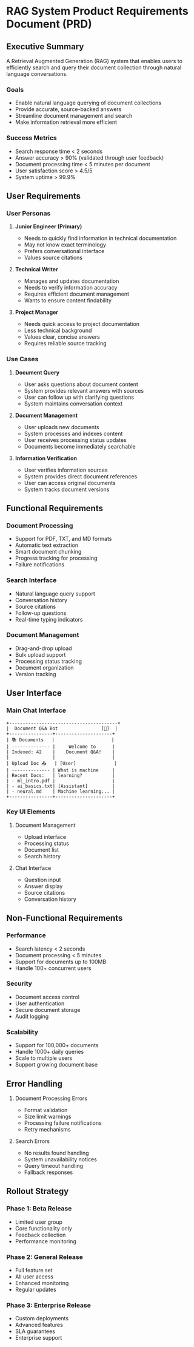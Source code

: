 # RAG System Product Requirements Document (PRD)

## Executive Summary
A Retrieval Augmented Generation (RAG) system that enables users to efficiently search and query their document collection through natural language conversations.

### Goals
- Enable natural language querying of document collections
- Provide accurate, source-backed answers
- Streamline document management and search
- Make information retrieval more efficient

### Success Metrics
- Search response time < 2 seconds
- Answer accuracy > 90% (validated through user feedback)
- Document processing time < 5 minutes per document
- User satisfaction score > 4.5/5
- System uptime > 99.9%

## User Requirements

### User Personas

1. **Junior Engineer (Primary)**
   - Needs to quickly find information in technical documentation
   - May not know exact terminology
   - Prefers conversational interface
   - Values source citations

2. **Technical Writer**
   - Manages and updates documentation
   - Needs to verify information accuracy
   - Requires efficient document management
   - Wants to ensure content findability

3. **Project Manager**
   - Needs quick access to project documentation
   - Less technical background
   - Values clear, concise answers
   - Requires reliable source tracking

### Use Cases

1. **Document Query**
   - User asks questions about document content
   - System provides relevant answers with sources
   - User can follow up with clarifying questions
   - System maintains conversation context

2. **Document Management**
   - User uploads new documents
   - System processes and indexes content
   - User receives processing status updates
   - Documents become immediately searchable

3. **Information Verification**
   - User verifies information sources
   - System provides direct document references
   - User can access original documents
   - System tracks document versions

## Functional Requirements

### Document Processing
- Support for PDF, TXT, and MD formats
- Automatic text extraction
- Smart document chunking
- Progress tracking for processing
- Failure notifications

### Search Interface
- Natural language query support
- Conversation history
- Source citations
- Follow-up questions
- Real-time typing indicators

### Document Management
- Drag-and-drop upload
- Bulk upload support
- Processing status tracking
- Document organization
- Version tracking

## User Interface

### Main Chat Interface
```
+----------------------------------------+
|  Document Q&A Bot                [🔄]  |
+----------------+---------------------+
| 📚 Documents   |                     |
| -------------- |     Welcome to      |
| Indexed: 42    |    Document Q&A!    |
|                |                     |
| Upload Doc 📤   | [User]              |
| -------------- | What is machine     |
| Recent Docs:   | learning?           |
| - ml_intro.pdf |                     |
| - ai_basics.txt| [Assistant]         |
| - neural.md    | Machine learning... |
+----------------+---------------------+
```

### Key UI Elements
1. Document Management
   - Upload interface
   - Processing status
   - Document list
   - Search history

2. Chat Interface
   - Question input
   - Answer display
   - Source citations
   - Conversation history

## Non-Functional Requirements

### Performance
- Search latency < 2 seconds
- Document processing < 5 minutes
- Support for documents up to 100MB
- Handle 100+ concurrent users

### Security
- Document access control
- User authentication
- Secure document storage
- Audit logging

### Scalability
- Support for 100,000+ documents
- Handle 1000+ daily queries
- Scale to multiple users
- Support growing document base

## Error Handling
1. Document Processing Errors
   - Format validation
   - Size limit warnings
   - Processing failure notifications
   - Retry mechanisms

2. Search Errors
   - No results found handling
   - System unavailability notices
   - Query timeout handling
   - Fallback responses

## Rollout Strategy

### Phase 1: Beta Release
- Limited user group
- Core functionality only
- Feedback collection
- Performance monitoring

### Phase 2: General Release
- Full feature set
- All user access
- Enhanced monitoring
- Regular updates

### Phase 3: Enterprise Release
- Custom deployments
- Advanced features
- SLA guarantees
- Enterprise support
